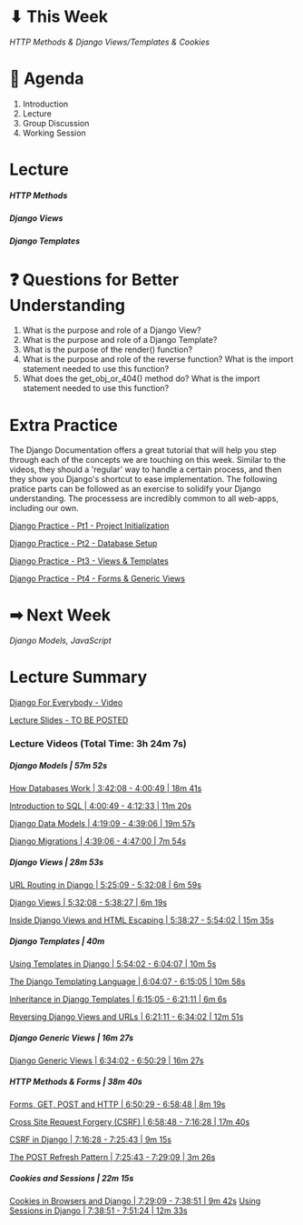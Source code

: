 # ⬇ This Week
_HTTP Methods & Django Views/Templates & Cookies_

# 📖 Agenda
1. Introduction
2. Lecture
3. Group Discussion
4. Working Session

# Lecture
##### HTTP Methods

##### Django Views

##### Django Templates

# ❓ Questions for Better Understanding
1. What is the purpose and role of a Django View?
2. What is the purpose and role of a Django Template?
3. What is the purpose of the render() function?
4. What is the purpose and role of the reverse function? What is the import statement needed to use this function?
5. What does the get_obj_or_404() method do? What is the import statement needed to use this function?


# Extra Practice
The Django Documentation offers a great tutorial that will help you step through each of the concepts we are touching on this week. Similar to the videos, they should a 'regular' way to handle a certain process, and then they show you Django's shortcut to ease implementation. The following pratice parts can be followed as an exercise to solidify your Django understanding. The processess are incredibly common to all web-apps, including our own.

[Django Practice - Pt1 - Project Initialization](https://docs.djangoproject.com/en/4.2/intro/tutorial01/)

[Django Practice - Pt2 - Database Setup](https://docs.djangoproject.com/en/4.2/intro/tutorial02/)

[Django Practice - Pt3 - Views & Templates](https://docs.djangoproject.com/en/4.2/intro/tutorial03/)

[Django Practice - Pt4 - Forms & Generic Views](https://docs.djangoproject.com/en/4.2/intro/tutorial04/)

   
# ➡ Next Week
_Django Models, JavaScript_

# Lecture Summary
[Django For Everybody - Video](https://youtu.be/o0XbHvKxw7Y)

[Lecture Slides - TO BE POSTED]()

### Lecture Videos (Total Time: 3h 24m 7s)
##### Django Models | 57m 52s
[How Databases Work | 3:42:08 - 4:00:49 | 18m 41s](https://youtu.be/o0XbHvKxw7Y?t=13328)

[Introduction to SQL | 4:00:49 - 4:12:33 | 11m 20s](https://youtu.be/o0XbHvKxw7Y?t=14451)

[Django Data Models | 4:19:09 - 4:39:06 | 19m 57s](https://youtu.be/o0XbHvKxw7Y?t=15568)

[Django Migrations | 4:39:06 - 4:47:00 | 7m 54s](https://youtu.be/o0XbHvKxw7Y?t=16764)

##### Django Views | 28m 53s
[URL Routing in Django | 5:25:09 - 5:32:08 | 6m 59s](https://youtu.be/o0XbHvKxw7Y?t=19529)

[Django Views | 5:32:08 - 5:38:27 | 6m 19s](https://youtu.be/o0XbHvKxw7Y?t=19948)

[Inside Django Views and HTML Escaping | 5:38:27 - 5:54:02 | 15m 35s](https://youtu.be/o0XbHvKxw7Y?t=20310)

##### Django Templates | 40m
[Using Templates in Django | 5:54:02 - 6:04:07 | 10m 5s](https://youtu.be/o0XbHvKxw7Y?t=21268)

[The Django Templating Language | 6:04:07 - 6:15:05 | 10m 58s](https://youtu.be/o0XbHvKxw7Y?t=21849)

[Inheritance in Django Templates | 6:15:05 - 6:21:11 | 6m 6s](https://youtu.be/o0XbHvKxw7Y?t=22514)

[Reversing Django Views and URLs | 6:21:11 - 6:34:02 | 12m 51s](https://youtu.be/o0XbHvKxw7Y?t=22872)

##### Django Generic Views | 16m 27s
[Django Generic Views | 6:34:02 - 6:50:29 | 16m 27s](https://youtu.be/o0XbHvKxw7Y?t=23642)

##### HTTP Methods & Forms | 38m 40s
[Forms, GET, POST and HTTP | 6:50:29 - 6:58:48 | 8m 19s](https://youtu.be/o0XbHvKxw7Y?t=24629)

[Cross Site Request Forgery (CSRF) | 6:58:48 - 7:16:28 | 17m 40s](https://youtu.be/o0XbHvKxw7Y?t=26188)

[CSRF in Django | 7:16:28 - 7:25:43 | 9m 15s](https://youtu.be/o0XbHvKxw7Y?t=26188)

[The POST Refresh Pattern | 7:25:43 - 7:29:09 | 3m 26s](https://youtu.be/o0XbHvKxw7Y?t=26743)

##### Cookies and Sessions | 22m 15s
[Cookies in Browsers and Django | 7:29:09 - 7:38:51 | 9m 42s](https://youtu.be/o0XbHvKxw7Y?t=26949)
[Using Sessions in Django | 7:38:51 - 7:51:24 | 12m 33s](https://youtu.be/o0XbHvKxw7Y?t=27531)

